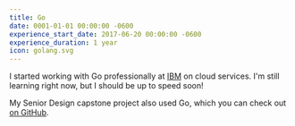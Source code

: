 ```yaml
---
title: Go
date: 0001-01-01 00:00:00 -0600
experience_start_date: 2017-06-20 00:00:00 -0600
experience_duration: 1 year
icon: golang.svg
---
```

I started working with Go professionally at [IBM](/experiences/2017/06/20/IBM) on cloud services. I'm still learning right now, but I should be up to speed soon!

My Senior Design capstone project also used Go, which you can check out [on GitHub](https://github.com/mellanox-senior-design/docker-volume-rdma).
